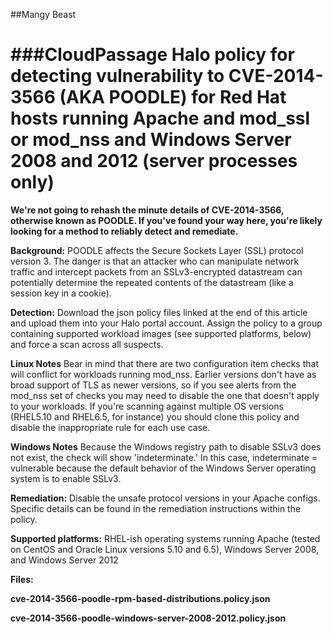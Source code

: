 ##Mangy Beast

###CloudPassage Halo policy for detecting vulnerability to CVE-2014-3566 (AKA POODLE) for Red Hat hosts running Apache and mod_ssl or mod_nss and Windows Server 2008 and 2012 (server processes only)
===========

**We're not going to rehash the minute details of CVE-2014-3566, otherwise known as POODLE.  If you've found your way here, you're likely looking for a method to reliably detect and remediate.**

**Background:**  POODLE affects the Secure Sockets Layer (SSL) protocol version 3.  The danger is that an attacker who can manipulate network traffic and intercept packets from an SSLv3-encrypted datastream can potentially determine the repeated contents of the datastream (like a session key in a cookie).

**Detection:**  Download the json policy files linked at the end of this article and upload them into your Halo portal account.  Assign the policy to a group containing supported workload images (see supported platforms, below) and force a scan across all suspects.  

**Linux Notes** Bear in mind that there are two configuration item checks that will conflict for workloads running mod_nss.  Earlier versions don't have as broad support of TLS as newer versions, so if you see alerts from the mod_nss set of checks you may need to disable the one that doesn't apply to your workloads.  If you're scanning against multiple OS versions (RHEL5.10 and RHEL6.5, for instance) you should clone this policy and disable the inappropriate rule for each use case.  

**Windows Notes** Because the Windows registry path to disable SSLv3 does not exist, the check will show 'indeterminate.'  In this case, indeterminate = vulnerable because the default behavior of the Windows Server operating system is to enable SSLv3.

**Remediation:**  Disable the unsafe protocol versions in your Apache configs.  Specific details can be found in the remediation instructions within the policy.

**Supported platforms:** RHEL-ish operating systems running Apache (tested on CentOS and Oracle Linux versions 5.10 and 6.5), Windows Server 2008, and Windows Server 2012

**Files:**

  **cve-2014-3566-poodle-rpm-based-distributions.policy.json**

  **cve-2014-3566-poodle-windows-server-2008-2012.policy.json**

<!---
#CPTAGS:community-unsupported policy
#TBICON:images/json_icon.png
-->
